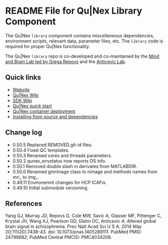 # README File for Qu|Nex Library Component

The Qu|Nex `library` component contains miscellaneous dependencies, 
environment scripts, relevant data, parameter files, etc. The `library` code 
is required for proper Qu|Nex functionality.

The Qu|Nex `library` repo is co-developed and co-maintained by the 
[Mind and Brain Lab led by Grega Repovs](http://psy.ff.uni-lj.si/mblab/en) 
and the [Anticevic Lab](http://anticeviclab.yale.edu/).


Quick links
-----------

* [Website](http://qunex.yale.edu/)
* [Qu|Nex Wiki](https://bitbucket.org/oriadev/qunex/wiki/Home)
* [SDK Wiki](https://bitbucket.org/oriadev/qunexsdk/wiki/Home)
* [Qu|Nex quick start](https://bitbucket.org/oriadev/qunex/wiki/Overview/QuickStart.md)
* [Qu|Nex container deployment](https://bitbucket.org/oriadev/qunex/wiki/Overview/Installation.md)
* [Installing from source and dependencies](https://bitbucket.org/oriadev/qunex/wiki/Overview/Installation.md)


Change log
----------

* 0.50.5  Replaced REMOVED.git-id files.
* 0.50.4  Fixed QC templates.
* 0.50.3  Renamed cores and threads parameters.
* 0.50.2  qunex_envstatus now reports OS info.
* 0.50.1  Removed double slash in derivates from MATLABDIR.
* 0.50.0  Renamed gmrimage class to nimage and methods names from mri_ to img_.
* 0.49.11 Environemnt changes for HCP ICAFix.
* 0.49.10 Initial submodule versioning.


References
----------

Yang GJ, Murray JD, Repovs G, Cole MW, Savic A, Glasser MF, Pittenger C,
Krystal JH, Wang XJ, Pearlson GD, Glahn DC, Anticevic A. Altered global brain
signal in schizophrenia. Proc Natl Acad Sci U S A. 2014 May 20;111(20):7438-43.
doi: 10.1073/pnas.1405289111. PubMed PMID: 24799682; PubMed Central PMCID:
PMC4034208.
